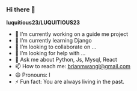 ### Hi there 👋

**luquitious23/LUQUITIOUS23** 

- 🔭 I’m currently working on a guide me project
- 🌱 I’m currently learning Django
- 👯 I’m looking to collaborate on ...
- 🤔 I’m looking for help with ...
- 💬 Ask me about Python, Js, Mysql, React
- 📫 How to reach me: brianmwangi@gmail.com
- 😄 Pronouns: I
- ⚡ Fun fact: You are always living in the past.

